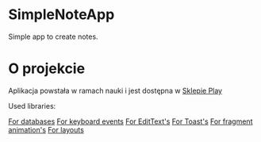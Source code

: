 # SimpleNoteApp

Simple app to create notes.

# O projekcie

Aplikacja powstała w ramach nauki i jest dostępna w [Sklepie Play](https://play.google.com/store/apps/details?id=app.note.simple.brulinski.sebastian.com.simplenoteapp&hl=en)

Used libraries:

[For databases](https://github.com/Kotlin/anko/wiki/Anko-SQLite)
[For keyboard events](https://github.com/yshrsmz/KeyboardVisibilityEvent)
[For EditText's](https://github.com/rengwuxian/MaterialEditText)
[For Toast's](https://github.com/GrenderG/Toasty)
[For fragment animation's](https://github.com/kakajika/FragmentAnimations)
[For layouts](https://github.com/Kotlin/anko)

